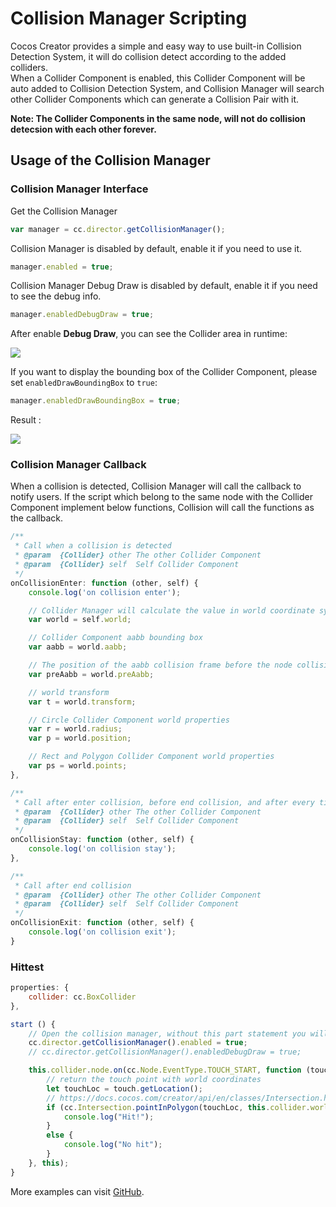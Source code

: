 # Collision Manager Scripting

Cocos Creator provides a simple and easy way to use built-in Collision Detection System, it will do collision detect according to the added colliders.   
When a Collider Component is enabled, this Collider Component will be auto added to Collision Detection System, and Collision Manager will search other Collider Components which can generate a Collision Pair with it.   

**Note: The Collider Components in the same node, will not do collision detecsion with each other forever.**   

## Usage of the Collision Manager

### Collision Manager Interface

Get the Collision Manager

```javascript
var manager = cc.director.getCollisionManager();
```

Collision Manager is disabled by default, enable it if you need to use it.

```javascript
manager.enabled = true;
```

Collision Manager Debug Draw is disabled by default, enable it if you need to see the debug info.

```javascript
manager.enabledDebugDraw = true;
```

After enable **Debug Draw**, you can see the Collider area in runtime:

![](collision-manager/draw-debug.png)

If you want to display the bounding box of the Collider Component, please set `enabledDrawBoundingBox` to `true`:

```javascript
manager.enabledDrawBoundingBox = true;
```

Result :   

![](collision-manager/draw-bounding-box.png)

### Collision Manager Callback

When a collision is detected, Collision Manager will call the callback to notify users. If the script which belong to the same node with the Collider Component implement below functions, Collision will call the functions as the callback.

```javascript
/**
 * Call when a collision is detected
 * @param  {Collider} other The other Collider Component
 * @param  {Collider} self  Self Collider Component
 */
onCollisionEnter: function (other, self) {
    console.log('on collision enter');

    // Collider Manager will calculate the value in world coordinate system, and put them into the world property
    var world = self.world;

    // Collider Component aabb bounding box
    var aabb = world.aabb;

    // The position of the aabb collision frame before the node collision
    var preAabb = world.preAabb;

    // world transform
    var t = world.transform;

    // Circle Collider Component world properties
    var r = world.radius;
    var p = world.position;

    // Rect and Polygon Collider Component world properties
    var ps = world.points;
},
```

```javascript
/**
 * Call after enter collision, before end collision, and after every time calculate the collision result.
 * @param  {Collider} other The other Collider Component
 * @param  {Collider} self  Self Collider Component
 */
onCollisionStay: function (other, self) {
    console.log('on collision stay');
},
```
   
```javascript
/**
 * Call after end collision
 * @param  {Collider} other The other Collider Component
 * @param  {Collider} self  Self Collider Component
 */
onCollisionExit: function (other, self) {
    console.log('on collision exit');
}
```

### Hittest

```javascript
properties: {
    collider: cc.BoxCollider
},

start () {
    // Open the collision manager, without this part statement you will not detect any collision.
    cc.director.getCollisionManager().enabled = true;
    // cc.director.getCollisionManager().enabledDebugDraw = true;

    this.collider.node.on(cc.Node.EventType.TOUCH_START, function (touch, event) {
        // return the touch point with world coordinates
        let touchLoc = touch.getLocation();
        // https://docs.cocos.com/creator/api/en/classes/Intersection.html Intersection
        if (cc.Intersection.pointInPolygon(touchLoc, this.collider.world.points)) {
            console.log("Hit!");
        }
        else {
            console.log("No hit");
        }
    }, this);
}
```

More examples can visit [GitHub](https://github.com/cocos/example-projects/tree/master/assets/cases/collider).
